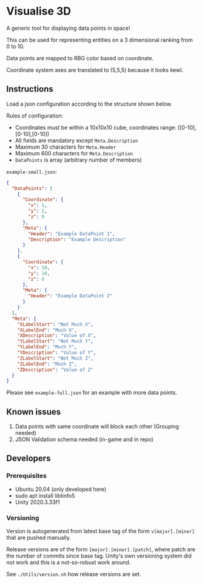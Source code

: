 # Visualise 3D

A generic tool for displaying data points in space!

This can be used for representing entities on a 3 dimensional ranking from 0 to 10.

Data points are mapped to RBG color based on coordinate.

Coordinate system axes are translated to (5,5,5) because it looks kewl.

## Instructions

Load a json configuration according to the structure shown below.

Rules of configuration:

- Coordinates must be within a 10x10x10 cube, coordinates range: ([0-10],[0-10],[0-10])
- All fields are mandatory except `Meta.Description`
- Maximum 30 characters for `Meta.Header`
- Maximum 600 characters for `Meta.Description` 
- `DataPoints` is array (arbitrary number of members)

`example-small.json`:
```json
{
  "DataPoints": [
    {
      "Coordinate": {
        "x": 1,
        "y": 2,
        "z": 0
      },
      "Meta": {
        "Header": "Example DataPoint 1",
        "Description": "Example Description"
      }
    },
    {
      "Coordinate": {
        "x": 10,
        "y": 10,
        "z": 6
      },
      "Meta": {
        "Header": "Example DataPoint 2"
      }
    }
  ],
  "Meta": {
    "XLabelStart": "Not Much X",
    "XLabelEnd": "Much X",
    "XDescription": "Value of X",
    "YLabelStart": "Not Much Y",
    "YLabelEnd": "Much Y",
    "YDescription": "Value of Y",
    "ZLabelStart": "Not Much Z",
    "ZLabelEnd": "Much Z",
    "ZDescription": "Value of Z"
  }
}
```
Please see `example-full.json` for an example with more data points.

## Known issues

1. Data points with same coordinate will block each other (Grouping needed)
2. JSON Validation schema needed (in-game and in repo)

## Developers

### Prerequisites

- Ubuntu 20.04 (only developed here)
- sudo apt install libtinfo5
- Unity 2020.3.33f1

### Versioning

Version is autogenerated from latest base tag of the form `v[major].[minor]` that are pushed manually.

Release versions are of the form `[major].[minor].[patch]`, where patch are the number of commits since base tag.
Unity's own versioning system did not work and this is a not-so-robust work around.

See `./Utils/version.sh` how release versions are set.